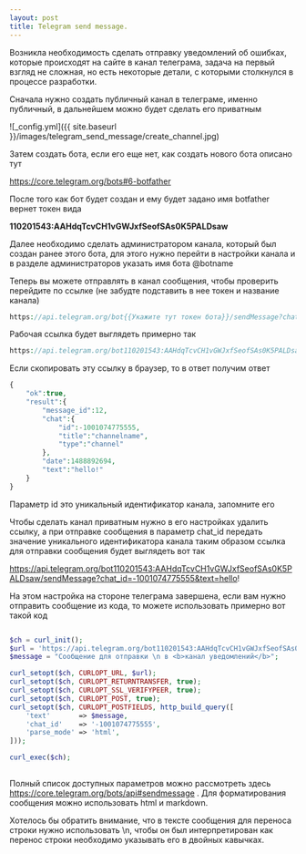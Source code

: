 ```yaml
---
layout: post
title: Telegram send message.
---
```



Возникла необходимость сделать отправку уведомлений об ошибках, которые происходят на сайте в канал телеграма, задача на первый взгляд не сложная, но есть некоторые детали, с которыми столкнулся в процессе разработки.

Сначала нужно создать публичный канал в телеграме, именно публичный, в дальнейшем можно будет сделать его приватным

![_config.yml]({{ site.baseurl }}/images/telegram_send_message/create_channel.jpg)

Затем создать бота, если его еще нет, как создать нового бота описано тут
 
https://core.telegram.org/bots#6-botfather

После того как бот будет создан и ему будет задано имя botfather вернет токен вида 

**110201543:AAHdqTcvCH1vGWJxfSeofSAs0K5PALDsaw**

Далее необходимо сделать администратором канала, который был создан ранее этого бота, для этого нужно перейти в настройки канала и в разделе администраторов указать имя бота @botname

Теперь вы можете отправлять в канал сообщения, чтобы проверить перейдите по ссылке (не забудте подставить в нее токен и название канала)
```php
https://api.telegram.org/bot{{Укажите тут токен бота}}/sendMessage?chat_id={{Укажите название канала}}&text=hello!
```
Рабочая ссылка будет выглядеть примерно так
```php
https://api.telegram.org/bot110201543:AAHdqTcvCH1vGWJxfSeofSAs0K5PALDsaw/sendMessage?chat_id=@channelname&text=hello!
```
Если скопировать эту ссылку в браузер, то в ответ получим ответ 
```php
{
    "ok":true,
    "result":{
        "message_id":12,
        "chat":{
            "id":-1001074775555,
            "title":"channelname",
            "type":"channel"
        },
        "date":1488892694,
        "text":"hello!"
    }
}
```
Параметр id это уникальный идентификатор канала, запомните его

Чтобы сделать канал приватным нужно в его настройках удалить ссылку, а при отправке сообщения в параметр chat_id передать значение уникального идентификатора канала 
таким образом ссылка для отправки сообщения будет выглядеть вот так

https://api.telegram.org/bot110201543:AAHdqTcvCH1vGWJxfSeofSAs0K5PALDsaw/sendMessage?chat_id=-1001074775555&text=hello!

На этом настройка на стороне телеграма завершена, если вам нужно отправить сообщение из кода, то можете использовать примерно вот такой код

```php

$ch = curl_init();
$url = 'https://api.telegram.org/bot110201543:AAHdqTcvCH1vGWJxfSeofSAs0K5PALDsaw/sendMessage';
$message = "Сообщение для отправки \n в <b>канал уведомлений</b>";

curl_setopt($ch, CURLOPT_URL, $url);
curl_setopt($ch, CURLOPT_RETURNTRANSFER, true);
curl_setopt($ch, CURLOPT_SSL_VERIFYPEER, true);
curl_setopt($ch, CURLOPT_POST, true);
curl_setopt($ch, CURLOPT_POSTFIELDS, http_build_query([
    'text'       => $message,
    'chat_id'    => '-1001074775555',
    'parse_mode' => 'html',
]));

curl_exec($ch);
        
```

Полный список доступных параметров можно рассмотреть здесь https://core.telegram.org/bots/api#sendmessage . Для форматирования сообщения можно использовать html и markdown.


Хотелось бы обратить внимание, что в тексте сообщения для переноса строки нужно использовать \n, чтобы он был интерпретирован как перенос
строки необходимо указывать его в двойных кавычках. 